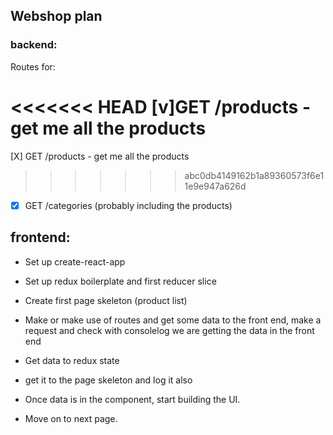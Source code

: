## Webshop plan

### backend:

Routes for:

<<<<<<< HEAD
[v]GET /products - get me all the products
=======
[X] GET /products - get me all the products
>>>>>>> abc0db4149162b1a89360573f6e11e9e947a626d

- [x] GET /categories (probably including the products)

## frontend:

- Set up create-react-app
- Set up redux boilerplate and first reducer slice
- Create first page skeleton (product list)
- Make or make use of routes and get some data to the front end,
  make a request and check with consolelog we are getting the data in the front end
- Get data to redux state
- get it to the page skeleton and log it also
- Once data is in the component, start building the UI.

- Move on to next page.
